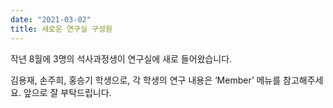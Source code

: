 ```yaml
---
date: "2021-03-02"
title: 새로운 연구실 구성원
---
```


작년 8월에 3명의 석사과정생이 연구실에 새로 들어왔습니다.

<!--more-->

김용재, 손주희, 홍승기 학생으로, 각 학생의 연구 내용은 ‘Member’ 메뉴를 참고해주세요. 앞으로 잘 부탁드립니다. 